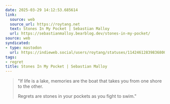 ```yaml
---
date: 2025-03-29 14:12:53.685614
link:
  source: web
  source_url: https://roytang.net
  text: Stones In My Pocket | Sebastian Malloy
  url: https://sebastianmalloy.bearblog.dev/stones-in-my-pocket/
source: web
syndicated:
- type: mastodon
  url: https://indieweb.social/users/roytang/statuses/114246128398368006
tags:
- regret
title: Stones In My Pocket | Sebastian Malloy
---
```


> "If life is a lake, memories are the boat that takes you from one shore to the other.
> 
> Regrets are stones in your pockets as you fight to swim."